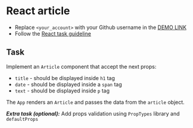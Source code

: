 # React article
- Replace `<your_account>` with your Github username in the [DEMO LINK](https://alinaShchavinska.github.io/react_article/)
- Follow the [React task guideline](https://github.com/mate-academy/react_task-guideline#react-tasks-guideline)

## Task
Implement an `Article` component that accept the next props:
- `title` - should be displayed inside `h1` tag
- `date` - should be displayed inside a `span` tag
- `text` - should be displayed inside `p` tag

The `App` renders an `Article` and passes the data from the `article` object.

***Extra task (optional):***
Add props validation using `PropTypes` library and `defaultProps`
